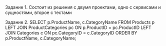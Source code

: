 Задание 1.
Состоит из решения с двумя проектами, одно с сервисами и сущностями, второе с тестами

Задание 2.
SELECT
    p.ProductName,
    c.CategoryName
FROM 
    Products p
LEFT JOIN 
    ProductCategories pc ON p.ProductID = pc.ProductID
LEFT JOIN 
    Categories c ON pc.CategoryID = c.CategoryID
ORDER BY 
    p.ProductName, c.CategoryName;
